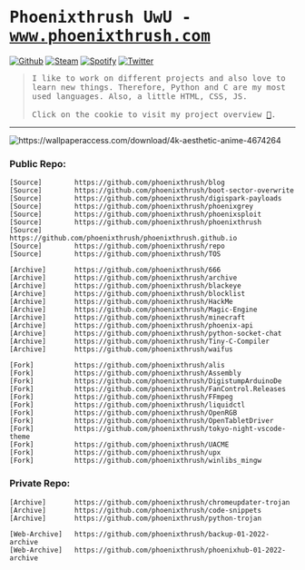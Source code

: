 # <samp>Phoenixthrush UwU - www.phoenixthrush.com</samp>

[![Github](https://img.shields.io/badge/GitHub-100000?style=for-the-badge&logo=github&logoColor=white)](https://github.com/phoenixthrush)
[![Steam](https://img.shields.io/badge/Steam-000000?style=for-the-badge&logo=steam&logoColor=white)](https://steamcommunity.com/id/phoenixthrush)
[![Spotify](https://img.shields.io/badge/Spotify-1ED760?&style=for-the-badge&logo=spotify&logoColor=white)](https://open.spotify.com/user/hlddjuzm3oqpw8e52sejmi5g1)
[![Twitter](https://img.shields.io/badge/Twitter-1DA1F2?style=for-the-badge&logo=twitter&logoColor=white)](https://twitter.com/Phoenixthrush)


> <samp>I like to work on different projects and also love to learn new things. Therefore, Python and C are my most used languages. Also, a little HTML, CSS, JS.<br /><br />
> Click on the cookie to visit my project overview [:cookie:](https://www.phoenixthrush.com).</samp>

---
<img align="center" src="https://wallpaperaccess.com/download/4k-aesthetic-anime-4674264" alt="https://wallpaperaccess.com/download/4k-aesthetic-anime-4674264">

### Public Repo:
    [Source]        https://github.com/phoenixthrush/blog
    [Source]        https://github.com/phoenixthrush/boot-sector-overwrite
    [Source]        https://github.com/phoenixthrush/digispark-payloads
    [Source]        https://github.com/phoenixthrush/phoenixgrey
    [Source]        https://github.com/phoenixthrush/phoenixsploit
    [Source]        https://github.com/phoenixthrush/phoenixthrush
    [Source]        https://github.com/phoenixthrush/phoenixthrush.github.io
    [Source]        https://github.com/phoenixthrush/repo
    [Source]        https://github.com/phoenixthrush/TOS

    [Archive]       https://github.com/phoenixthrush/666
    [Archive]       https://github.com/phoenixthrush/archive
    [Archive]       https://github.com/phoenixthrush/blackeye
    [Archive]       https://github.com/phoenixthrush/blocklist
    [Archive]       https://github.com/phoenixthrush/HackMe
    [Archive]       https://github.com/phoenixthrush/Magic-Engine
    [Archive]       https://github.com/phoenixthrush/minecraft
    [Archive]       https://github.com/phoenixthrush/phoenix-api
    [Archive]       https://github.com/phoenixthrush/python-socket-chat
    [Archive]       https://github.com/phoenixthrush/Tiny-C-Compiler
    [Archive]       https://github.com/phoenixthrush/waifus

    [Fork]          https://github.com/phoenixthrush/alis
    [Fork]          https://github.com/phoenixthrush/Assembly
    [Fork]          https://github.com/phoenixthrush/DigistumpArduinoDe
    [Fork]          https://github.com/phoenixthrush/FanControl.Releases
    [Fork]          https://github.com/phoenixthrush/FFmpeg
    [Fork]          https://github.com/phoenixthrush/liquidctl
    [Fork]          https://github.com/phoenixthrush/OpenRGB
    [Fork]          https://github.com/phoenixthrush/OpenTabletDriver
    [Fork]          https://github.com/phoenixthrush/tokyo-night-vscode-theme
    [Fork]          https://github.com/phoenixthrush/UACME
    [Fork]          https://github.com/phoenixthrush/upx
    [Fork]          https://github.com/phoenixthrush/winlibs_mingw

### Private Repo:
    [Archive]       https://github.com/phoenixthrush/chromeupdater-trojan
    [Archive]       https://github.com/phoenixthrush/code-snippets
    [Archive]       https://github.com/phoenixthrush/python-trojan

    [Web-Archive]   https://github.com/phoenixthrush/backup-01-2022-archive
    [Web-Archive]   https://github.com/phoenixthrush/phoenixhub-01-2022-archive
